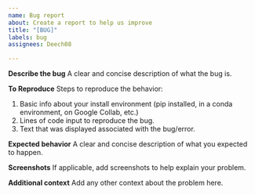 ```yaml
---
name: Bug report
about: Create a report to help us improve
title: "[BUG]"
labels: bug
assignees: Deech08

---
```


**Describe the bug**
A clear and concise description of what the bug is.

**To Reproduce**
Steps to reproduce the behavior:
1. Basic info about your install environment (pip installed, in a conda environment, on Google Collab, etc.)
2. Lines of code input to reproduce the bug.
3. Text that was displayed associated with the bug/error.

**Expected behavior**
A clear and concise description of what you expected to happen.

**Screenshots**
If applicable, add screenshots to help explain your problem.

**Additional context**
Add any other context about the problem here.
